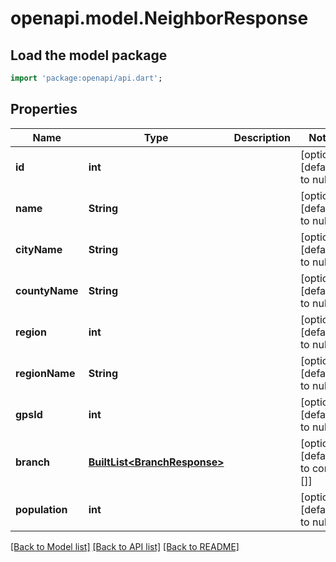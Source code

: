 # openapi.model.NeighborResponse

## Load the model package
```dart
import 'package:openapi/api.dart';
```

## Properties
Name | Type | Description | Notes
------------ | ------------- | ------------- | -------------
**id** | **int** |  | [optional] [default to null]
**name** | **String** |  | [optional] [default to null]
**cityName** | **String** |  | [optional] [default to null]
**countyName** | **String** |  | [optional] [default to null]
**region** | **int** |  | [optional] [default to null]
**regionName** | **String** |  | [optional] [default to null]
**gpsId** | **int** |  | [optional] [default to null]
**branch** | [**BuiltList&lt;BranchResponse&gt;**](BranchResponse.md) |  | [optional] [default to const []]
**population** | **int** |  | [optional] [default to null]

[[Back to Model list]](../README.md#documentation-for-models) [[Back to API list]](../README.md#documentation-for-api-endpoints) [[Back to README]](../README.md)



